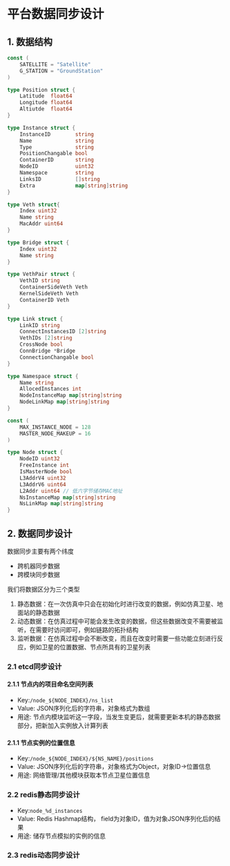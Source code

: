 # 平台数据同步设计

## 1. 数据结构

```go
const (
    SATELLITE = "Satellite"
    G_STATION = "GroundStation"
)

type Position struct {
    Latitude  float64
    Longitude float64
    Altiutde  float64
}

type Instance struct {
    InstanceID        string
    Name              string
    Type              string
    PositionChangable bool
    ContainerID       string
    NodeID            uint32
    Namespace         string
    LinksID           []string
    Extra             map[string]string
}

type Veth struct{
    Index uint32
    Name string
    MacAddr uint64
}

type Bridge struct {
    Index uint32
    Name string
}

type VethPair struct {
    VethID string
    ContainerSideVeth Veth
    KernelSideVeth Veth
    ContainerID Veth
}

type Link struct {
    LinkID string
    ConnectInstancesID [2]string
    VethIDs [2]string
    CrossNode bool
    ConnBridge *Bridge
    ConnectionChangable bool
}

type Namespace struct {
    Name string
    AllocedInstances int
    NodeInstanceMap map[string]string
    NodeLinkMap map[string]string
}

const (
    MAX_INSTANCE_NODE = 128
    MASTER_NODE_MAKEUP = 16
)

type Node struct {
    NodeID uint32
    FreeInstance int
    IsMasterNode bool
    L3AddrV4 uint32
    L3AddrV6 uint64
    L2Addr uint64 // 低六字节储存MAC地址
    NsInstanceMap map[string]string
    NsLinkMap map[string]string
}

```

## 2. 数据同步设计

数据同步主要有两个纬度
* 跨机器同步数据 
* 跨模块同步数据

我们将数据区分为三个类型
1. 静态数据：在一次仿真中只会在初始化时进行改变的数据，例如仿真卫星、地面站的静态数据
2. 动态数据：在仿真过程中可能会发生改变的数据，但这些数据改变不需要被监听，在需要时访问即可，例如链路的拓扑结构
3. 监听数据：在仿真过程中会不断改变，而且在改变时需要一些功能立刻进行反应，例如卫星的位置数据、节点所具有的卫星列表

### 2.1 etcd同步设计

#### 2.1.1 节点内的项目命名空间列表

* Key:`/node_${NODE_INDEX}/ns_list`
* Value: JSON序列化后的字符串，对象格式为数组
* 用途: 节点内模块监听这一字段，当发生变更后，就需要更新本机的静态数据部分，把新加入实例放入计算列表

#### 2.1.1 节点实例的位置信息

* Key:`/node_${NODE_INDEX}/${NS_NAME}/positions`
* Value: JSON序列化后的字符串，对象格式为Object，对象ID->位置信息
* 用途: 网络管理/其他模块获取本节点卫星位置信息

### 2.2 redis静态同步设计

* Key:`node_%d_instances`
* Value: Redis Hashmap结构， field为对象ID，值为对象JSON序列化后的结果
* 用途: 储存节点模拟的实例的信息

### 2.3 redis动态同步设计